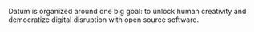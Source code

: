 Datum is organized around one big goal: to unlock human creativity and democratize digital disruption with open source software.
